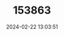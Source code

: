 ---
title: "153863"
category: "Cambarus parvoculus"
draft: false
date: 2024-02-22 13:03:51
languages:
  English: ["Mountain Midget Crayfish"]
---